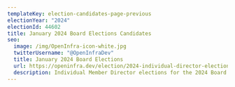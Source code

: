 ```yaml
---
templateKey: election-candidates-page-previous
electionYear: "2024"
electionId: 44602
title: January 2024 Board Elections Candidates
seo:
  image: /img/OpenInfra-icon-white.jpg
  twitterUsername: "@OpenInfraDev"
  title: January 2024 Board Elections
  url: https://openinfra.dev/election/2024-individual-director-election/candidates
  description: Individual Member Director elections for the 2024 Board of Directors
---
```


